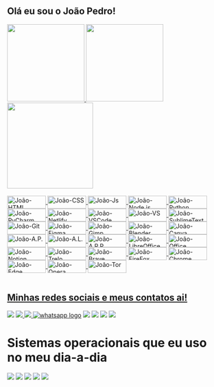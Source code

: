 ## Olá eu sou o João Pedro!
<!--
Pessoal que veio atrás do **Github Stats:** a API provavelmente saiu do ar nesse período,
mas você pode adicionar a sua própria, seguindo esse [tutorial](https://github.com/anuraghazra/github-readme-stats/blob/master/readme.md#deploy-on-your-own-vercel-instance)
-->

<table>
  <a href="https://github.com/j040p3dr0fc">
  <img height="180em" src="https://github-readme-stats.vercel.app/api?username=j040p3dr0fc&show_icons=true&theme=transparent&include_all_commits=true&count_private=true"/>
  <img height="180em" src="https://github-readme-stats.vercel.app/api/top-langs/?username=j040p3dr0fc&layout=compact&langs_count=6&theme=transparent"/>
    <img height="200em" src="https://github-readme-stats.vercel.app/api/top-langs/?username=j040p3dr0fc&theme=transparent">
  <div style="display: inline_block"><br>
  <img align="center" alt="João-HTML" height="30" width="90" src="https://img.shields.io/badge/HTML5-E34F26?style=for-the-badge&logo=html5&logoColor=white">
  <img align="center" alt="João-CSS" height="30" width="90" src="https://img.shields.io/badge/CSS3-1572B6?style=for-the-badge&logo=css3&logoColor=white">
    <img align="center" alt="João-Js" height="30" width="90" src="https://img.shields.io/badge/JavaScript-F7DF1E?style=for-the-badge&logo=javascript&logoColor=black">
    <img align="center" alt="João-Node.js" height="30" width="90" src="https://img.shields.io/badge/Node.js-43853D?style=for-the-badge&logo=node.js&logoColor=white">
  <img align="center" alt="João-Python" height="30" width="90" src="https://img.shields.io/badge/Python-14354C?style=for-the-badge&logo=python&logoColor=white">
    <img align="center" alt="João-PyCharm" height="30" width="90" src="https://img.shields.io/badge/PyCharm-000000.svg?&style=for-the-badge&logo=PyCharm&logoColor=white">
    <img align="center" alt="João-Netlify" height="30" width="90" src="https://img.shields.io/badge/Netlify-00C7B7?style=for-the-badge&logo=netlify&logoColor=white">
     <img align="center" alt="João-VSCode" height="30" width="90" src="https://img.shields.io/badge/Visual_Studio_Code-0078D4?style=for-the-badge&logo=visual%20studio%20code&logoColor=white">
    <img align="center" alt="João-VS" height="30" width="90" src="https://img.shields.io/badge/Visual_Studio-5C2D91?style=for-the-badge&logo=visual%20studio&logoColor=white">
    <img align="center" alt="João-SublimeText" height="30" width="90" src="https://img.shields.io/badge/sublime_text-%23575757.svg?&style=for-the-badge&logo=sublime-text&logoColor=important">
    <img align="center" alt="João-Git" height="30" width="90" src="https://img.shields.io/badge/GIT-E44C30?style=for-the-badge&logo=git&logoColor=white">
    <!--
    <img align="center" alt="João-" height="30" width="90" src="">
    <img align="center" alt="João-" height="30" width="90" src="">
    <img align="center" alt="João-" height="30" width="90" src="">
    -->
    <img align="center" alt="João-Figma" height="30" width="90" src="https://img.shields.io/badge/Figma-F24E1E?style=for-the-badge&logo=figma&logoColor=white">
    <img align="center" alt="João-Gimp" height="30" width="90" src="https://img.shields.io/badge/gimp-5C5543?style=for-the-badge&logo=gimp&logoColor=white">
    <img align="center" alt="João-Blender" height="30" width="90" src="https://img.shields.io/badge/blender-%23F5792A.svg?style=for-the-badge&logo=blender&logoColor=white">
    <img align="center" alt="João-Canva" height="30" width="90" src="https://img.shields.io/badge/Canva-%2300C4CC.svg?&style=for-the-badge&logo=Canva&logoColor=white">
    <img align="center" alt="João-A.P." height="30" width="90" src="https://img.shields.io/badge/Adobe%20Photoshop-31A8FF?style=for-the-badge&logo=Adobe%20Photoshop&logoColor=black">
    <img align="center" alt="João-A.L." height="30" width="90" src="https://img.shields.io/badge/Adobe%20Lightroom-31A8FF?style=for-the-badge&logo=Adobe%20Lightroom&logoColor=white">
    <img align="center" alt="João-A.P.P." height="30" width="90" src="https://img.shields.io/badge/Adobe%20Premiere%20Pro-9999FF?style=for-the-badge&logo=Adobe%20Premiere%20Pro&logoColor=white">
    <img align="center" alt="João-LibreOffice" height="30" width="90" src="https://img.shields.io/badge/LibreOffice-18A303?style=for-the-badge&logo=LibreOffice&logoColor=white">
    <img align="center" alt="João-Office" height="30" width="90" src="https://img.shields.io/badge/Microsoft_Office-D83B01?style=for-the-badge&logo=microsoft-office&logoColor=white">
    <img align="center" alt="João-Notion" height="30" width="90" src="https://img.shields.io/badge/Notion-000000?style=for-the-badge&logo=notion&logoColor=white">
    <img align="center" alt="João-Trelo" height="30" width="90" src="https://img.shields.io/badge/Trello-0052CC?style=for-the-badge&logo=trello&logoColor=white">
    <img align="center" alt="João-Brave" height="30" width="90" src="https://img.shields.io/badge/Brave-FF1B2D?style=for-the-badge&logo=Brave&logoColor=white">
    <img align="center" alt="João-FireFox" height="30" width="90" src="https://img.shields.io/badge/Firefox_Browser-FF7139?style=for-the-badge&logo=Firefox-Browser&logoColor=white">
    <img align="center" alt="João-Chrome" height="30" width="90" src="https://img.shields.io/badge/Google_chrome-4285F4?style=for-the-badge&logo=Google-chrome&logoColor=white">
    <img align="center" alt="João-Edge" height="30" width="90" src="https://img.shields.io/badge/Microsoft_Edge-0078D7?style=for-the-badge&logo=Microsoft-edge&logoColor=white">
    <img align="center" alt="João-Opera" height="30" width="90" src="https://img.shields.io/badge/Opera-FF1B2D?style=for-the-badge&logo=Opera&logoColor=white">
    <img align="center" alt="João-Tor" height="30" width="90" src="https://img.shields.io/badge/Tor_Browser-7D4698?style=for-the-badge&logo=Tor-Browser&logoColor=white">
    <!--
    <img align="center" alt="João-" height="30" width="40" src="">
    <img align="center" alt="João-" height="30" width="40" src="">
    <img align="center" alt="João-" height="30" width="40" src="">
    -->
</div>
</table>
  
  ## Minhas redes sociais e meus contatos ai!
 
<div> 
  <!--
  <a href="" target="_blank"><img src="https://img.shields.io/badge/YouTube-FF0000?style=for-the-badge&logo=youtube&logoColor=white" target="_blank"></a>
  	<a href="" target="_blank"><img src="https://img.shields.io/badge/Twitch-9146FF?style=for-the-badge&logo=twitch&logoColor=white" target="_blank"></a>
  -->
  <a href="https://codepen.io/jo-o-pedro-gomes"><img src="https://img.shields.io/badge/Codepen-000000?style=for-the-badge&logo=codepen&logoColor=white"></a>
  <a href="https://blogjp.netlify.app/"> <img src="https://img.shields.io/badge/website-000000?style=for-the-badge&logo=About.me&logoColor=whit" </a>
  <a href="t.me/joaopedrogsil"> <img src="https://img.shields.io/badge/Telegram-2CA5E0?style=for-the-badge&logo=telegram&logoColor=white">
  </a>
  <a href="https://wa.me/5531971072485" target="_blank">
<img src="https://img.shields.io/badge/WhatsApp-25D366?style=for-the-badge&logo=whatsapp&logoColor=white" alt="whatsapp logo"></a>
  <a href="https://instagram.com/joaopdr___?utm_source=qr&igshid=ZDc4ODBmNjlmNQ%3D%3D" target="_blank"><img src="https://img.shields.io/badge/-Instagram-%23E4405F?style=for-the-badge&logo=instagram&logoColor=white" target="_blank"></a>
  <a href = "mailto:businessescontatojp@gmail.com" target="_blank"><img src="https://img.shields.io/badge/-Gmail-%23333?style=for-the-badge&logo=gmail&logoColor=white" target="_blank"></a>
  <a href="https://www.linkedin.com/in/jo%C3%A3o-pedro-gomes-8107b7227/" target="_blank"><img src="https://img.shields.io/badge/-LinkedIn-%230077B5?style=for-the-badge&logo=linkedin&logoColor=white"></a> 
  <a href="https://x.com/J040P3DR0___?t=nzXAWhPEibxCaVyVxzl9Kw&s=08" target="_blank"><img src="https://img.shields.io/badge/Twitter-1DA1F2?style=for-the-badge&logo=twitter&logoColor=white"></a>
  
</div>

<div>
<h1>Sistemas operacionais que eu uso no meu dia-a-dia</h1>
  
  <img src="https://img.shields.io/badge/Android-3DDC84?style=for-the-badge&logo=android&logoColor=white">
  <img src="https://img.shields.io/badge/Kali_Linux-557C94?style=for-the-badge&logo=kali-linux&logoColor=white">
  <img src="https://img.shields.io/badge/Tails%20-56347C?&style=for-the-badge&logo=tails&logoColor=white">
  <img src="https://img.shields.io/badge/Windows-0078D6?style=for-the-badge&logo=windows&logoColor=white">
  <img src="https://img.shields.io/badge/Ubuntu-E95420?style=for-the-badge&logo=ubuntu&logoColor=white">
</div>


